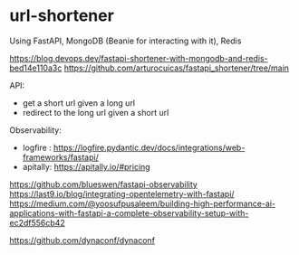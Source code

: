 # url-shortener

Using FastAPI, MongoDB (Beanie for interacting with it), Redis

https://blog.devops.dev/fastapi-shortener-with-mongodb-and-redis-bed14e110a3c
https://github.com/arturocuicas/fastapi_shortener/tree/main


API:
- get a short url given a long url
- redirect to the long url given a short url


Observability:
- logfire : https://logfire.pydantic.dev/docs/integrations/web-frameworks/fastapi/
- apitally: https://apitally.io/#pricing

https://github.com/blueswen/fastapi-observability
https://last9.io/blog/integrating-opentelemetry-with-fastapi/
https://medium.com/@yoosufpusaleem/building-high-performance-ai-applications-with-fastapi-a-complete-observability-setup-with-ec2df556cb42




https://github.com/dynaconf/dynaconf